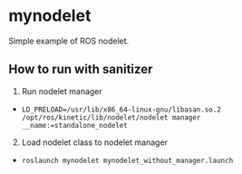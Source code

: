 # mynodelet

Simple example of ROS nodelet.

## How to run with sanitizer

1. Run nodelet manager
  * `LD_PRELOAD=/usr/lib/x86_64-linux-gnu/libasan.so.2 /opt/ros/kinetic/lib/nodelet/nodelet manager __name:=standalone_nodelet`

2. Load nodelet class to nodelet manager
  * `roslaunch mynodelet mynodelet_without_manager.launch`
